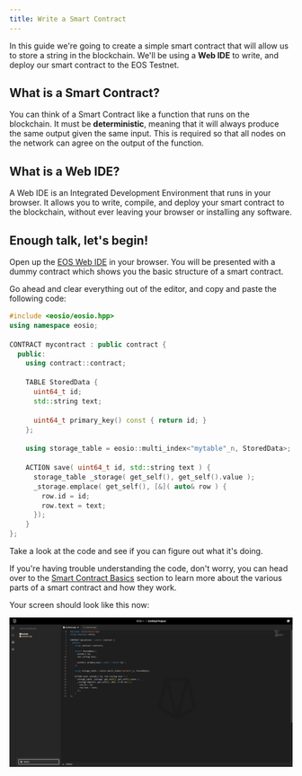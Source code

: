 ```yaml
---
title: Write a Smart Contract
--- 
```


In this guide we're going to create a simple smart contract that will allow us to store a string in the blockchain.
We'll be using a **Web IDE** to write, and deploy our smart contract to the EOS Testnet.

## What is a Smart Contract?

You can think of a Smart Contract like a function that runs on the blockchain. It must be **deterministic**, meaning 
that it will always produce the same output given the same input. This is required so that all nodes on the network
can agree on the output of the function.

## What is a Web IDE?

A Web IDE is an Integrated Development Environment that runs in your browser. It allows you to write, compile, and
deploy your smart contract to the blockchain, without ever leaving your browser or installing any software.

## Enough talk, let's begin!

Open up the [EOS Web IDE](https://eos-web-ide.netlify.app/) in your browser. You will be presented with a
dummy contract which shows you the basic structure of a smart contract.

Go ahead and clear everything out of the editor, and copy and paste the following code:

```cpp
#include <eosio/eosio.hpp>
using namespace eosio;

CONTRACT mycontract : public contract {
  public:
    using contract::contract;

    TABLE StoredData {
      uint64_t id;
      std::string text;
      
      uint64_t primary_key() const { return id; }
    };
    
    using storage_table = eosio::multi_index<"mytable"_n, StoredData>;

    ACTION save( uint64_t id, std::string text ) {
      storage_table _storage( get_self(), get_self().value );
      _storage.emplace( get_self(), [&]( auto& row ) {
        row.id = id;
        row.text = text;
      });
    }
};
```

Take a look at the code and see if you can figure out what it's doing. 

If you're having trouble understanding the code, don't worry, you can head over to the [Smart Contract Basics](/docs/03_smart-contracts/01_-contract-anatomy.md)
section to learn more about the various parts of a smart contract and how they work.

Your screen should look like this now:

![EOS Web IDE](/images/native-web-ide-basics.png)

